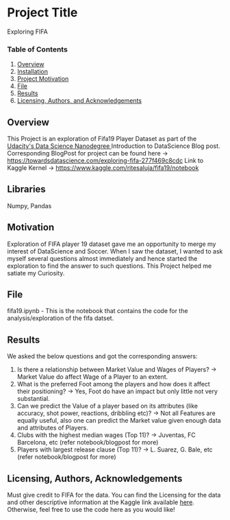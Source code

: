 # Project Title
Exploring FIFA

### Table of Contents

1. [Overview](#overview)
2. [Installation](#libraries)
3. [Project Motivation](#motivation)
4. [File](#files)
5. [Results](#results)
6. [Licensing, Authors, and Acknowledgements](#licensing)

## Overview <a name="overview"></a>
This Project is an exploration of Fifa19 Player Dataset as part of the <a href="https://in.udacity.com/course/data-scientist-nanodegree--nd025">Udacity's Data Science Nanodegree </a> Introduction to DataScience Blog post. 
Corresponding BlogPost for project can be found here -> https://towardsdatascience.com/exploring-fifa-277f469c8cdc
Link to Kaggle Kernel -> https://www.kaggle.com/ritesaluja/fifa19/notebook

## Libraries <a name="libraries"></a>
Numpy, Pandas

## Motivation <a name="motivation"></a>
Exploration of FIFA player 19 dataset gave me an opportunity to merge my interest of DataScience and Soccer. 
When I saw the dataset, I wanted to ask myself several questions almost immediately and hence started the exploration to find the answer to such questions. 
This Project helped me satiate my Curiosity. 

## File <a name="files"></a>
fifa19.ipynb - This is the notebook that contains the code for the analysis/exploration of the fifa datset. 

## Results <a name="results"></a>
We asked the below questions and got the corresponding answers:
1. Is there a relationship between Market Value and Wages of Players?
-> Market Value do affect Wage of a Player to an extent.
2. What is the preferred Foot among the players and how does it affect their positioning?
-> Yes, Foot do have an impact but only little not very substantial.
3. Can we predict the Value of a player based on its attributes (like accuracy, shot power, reactions, dribbling etc)?
-> Not all Features are equally useful, also one can predict the Market value given enough data and attributes of Players.
4. Clubs with the highest median wages (Top 11)?
-> Juventas, FC Barcelona, etc (refer notebook/blogpost for more)
5. Players with largest release clause (Top 11)?
-> L. Suarez, G. Bale, etc (refer notebook/blogpost for more)

## Licensing, Authors, Acknowledgements<a name="licensing"></a>

Must give credit to FIFA for the data.  You can find the Licensing for the data and other descriptive information at the Kaggle link available [here](https://www.kaggle.com/karangadiya/fifa19).  Otherwise, feel free to use the code here as you would like! 


